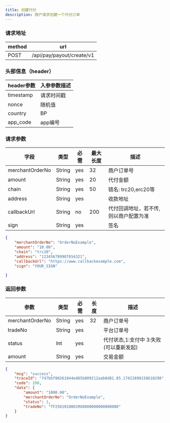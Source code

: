 ```yaml
---
title: 创建代付
description: 商户请求创建一个代付订单
---
```


### 请求地址

| method | url                       |
| ------ | ------------------------- |
| POST   | /api/pay/payout/create/v1 |

### 头部信息（header）

| header参数                  | 入参参数描述 |
|---------------------------|--------|
| timestamp                 | 请求时间戳  |
| nonce                     | 随机值    |
| country                   | BP     |
| app_code                  | app编号  |

### 请求参数

| 字段              | 类型   | 必需  | 最大长度 | 描述                 |
|-----------------| ------ |-----|------|--------------------|
| merchantOrderNo | String | yes | 32   | 商户订单号              |
| amount          | String | yes | 20   | 代付金额               |
| chain       | String | yes | 50   | 链名: trc20,erc20等   |
| address         | String | yes |    | 收款地址               |
| callbackUrl     | String | no  | 200  | 代付回调地址，若不传, 则以商户配置为准 |
| sign            | String | yes |      | 签名                 |

```json title=请求示例
{
    "merchantOrderNo": "OrderNoExample",
    "amount": "10.00",
    "chain": "trc20",
    "address": "123456789987654321",
    "callbackUrl": "https://www.callbackexample.com",
    "sign": "YOUR_SIGN"

}
```

### 返回参数

| 参数            | 类型   | 必需 | 长度 | 描述                          |
| --------------- | ------ | ---- | ---- | ----------------------------- |
| merchantOrderNo | String | yes  | 32   | 商户订单号                    |
| tradeNo         | String | yes  |      | 平台订单号                    |
| status          | Int | yes  |      | 代付状态,1:支付中 3:失败(可以重新发起) |
| amount          | String | yes  |      | 交易金额                      |

```json title=返回示例
{
    "msg": "success",
    "traceId": "747bbf80261844ed85b809212aab0d81.85.17422898158610298",
    "code": 200,
    "data": {
        "amount": "1000.00",
        "merchantOrderNo": "OrderNoExample",
        "status": 1,
        "tradeNo": "TF2501010001MX0000000000000000"
    }
}
```
